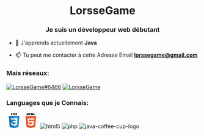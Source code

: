 <h1 align="center">LorsseGame</h1>
<h3 align="center">Je suis un développeur web débutant</h3>

- 🌱 J'apprends actuellement **Java**

- 📫 Tu peut me contacter à cette Adresse Email **lorssegame@gmail.com**

<h3 align="left">Mais réseaux:</h3>
<p align="left">
<a href="https://discord.gg/LorsseGame#6466" target="blank"><img align="center" src="https://raw.githubusercontent.com/rahuldkjain/github-profile-readme-generator/master/src/images/icons/Social/discord.svg" alt="LorsseGame#6466" height="30" width="40" /></a>
<a href="https://https://twitter.com/LorsseGame" target="blank"><img align="center" src="https://raw.githubusercontent.com/rahuldkjain/github-profile-readme-generator/master/src/images/icons/Social/twitter.svg" alt="LorsseGame" height="30" width="40" /></a>
</p>

<h3 align="left">Languages que je Connais:</h3>
<p align="left">  
<img src="https://raw.githubusercontent.com/devicons/devicon/master/icons/css3/css3-original-wordmark.svg" alt="css3" width="40" height="40"/>  
<img src="https://raw.githubusercontent.com/devicons/devicon/master/icons/html5/html5-original-wordmark.svg" alt="html5" width="40" height="40"/>  
<img src="https://img.icons8.com/color/48/null/javascript--v1.png" alt="html5" width="40" height="40"/>
<img width="64" height="64" src="https://img.icons8.com/arcade/64/php.png" alt="php"  width="40" height="40"/>
<img width="64" height="64" src="https://img.icons8.com/nolan/64/java-coffee-cup-logo.png" alt="java-coffee-cup-logo"  width="40" height="40"/>
</p>
